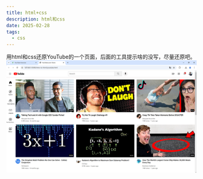 ```yaml
---
title: html+css
description: html和css
date: 2025-02-28
tags:
  - css
---
```



用html和css还原YouTube的一个页面，后面的工具提示啥的没写，尽量还原吧。
<img src="../public/code.png">
